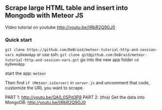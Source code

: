## Scrape large HTML table and insert into Mongodb with Meteor JS

Video tutorial on youtube http://youtu.be/liRbR2Q9GJ0

### Quick start

`git clone https://github.com/DeBraid/meteor-tutorial-http-and-session-vars myDemoApp`
or use ssh: 
`git clone git@github.com:DeBraid/meteor-tutorial-http-and-session-vars.git`
go into the new app folder
`cd myDemoApp`

start the app:
`meteor`

Then find `if (Meteor.isServer)` in `server.js` and uncomment that code, customize the URL you want to scrape.

PART 1: http://youtu.be/QA0_0SPd3P8
PART 2: (this) Get the data into MongoDB: http://youtu.be/liRbR2Q9GJ0